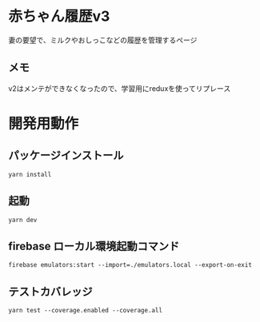 # 赤ちゃん履歴v3

妻の要望で、ミルクやおしっこなどの履歴を管理するページ

## メモ

v2はメンテができなくなったので、学習用にreduxを使ってリプレース

# 開発用動作

## パッケージインストール

```
yarn install
```

## 起動

```
yarn dev
```

## firebase ローカル環境起動コマンド

```
firebase emulators:start --import=./emulators.local --export-on-exit
```

## テストカバレッジ

```
yarn test --coverage.enabled --coverage.all
```
